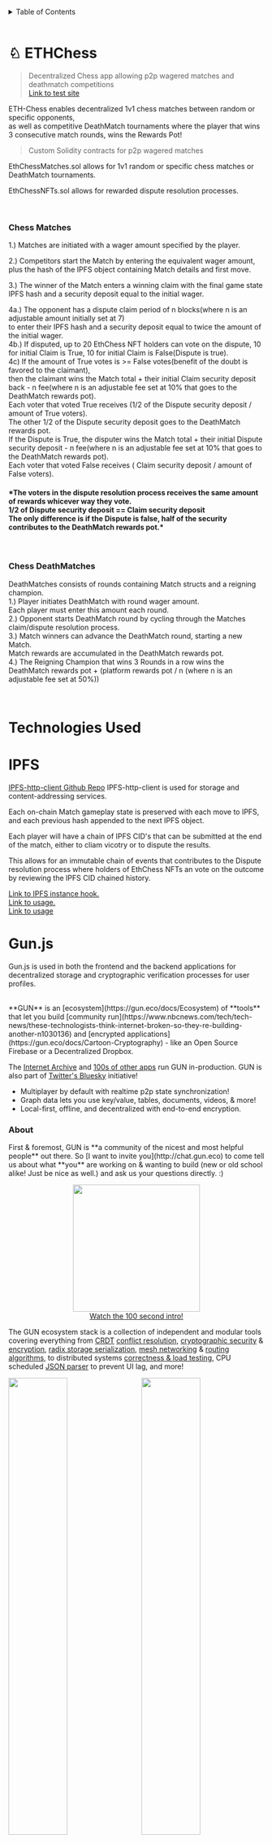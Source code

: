 <a name="readme-top"></a>
<!-- TABLE OF CONTENTS -->
<details>
  <summary>Table of Contents</summary>
  <ol>
    <li>
      <a href="#about-the-project">About The Project</a>
      <ul>
        <li><a href="#built-with">Built With</a></li>
      </ul>
    </li>
    <li>
      <a href="#getting-started">Getting Started</a>
      <ul>
        <li><a href="#prerequisites">Prerequisites</a></li>
        <li><a href="#installation">Installation</a></li>
      </ul>
    </li>
    <li><a href="#usage">Usage</a></li>
    <li><a href="#roadmap">Roadmap</a></li>
    <li><a href="#contributing">Contributing</a></li>
  </ol>
</details>

<br/>

# ♘ ETHChess



<a name="about-the-project"></a>
> Decentralized Chess app allowing p2p wagered matches and deathmatch competitions
<br/><a href="https://eth-chess.surge.sh/">Link to test site</a>
<p>ETH-Chess enables decentralized 1v1 chess matches between random or specific opponents,
<br/> as well as competitive DeathMatch tournaments where the player that wins 3 consecutive match rounds, wins the Rewards Pot!
</p>

> Custom Solidity contracts for p2p wagered matches
<p>EthChessMatches.sol allows for 1v1 random or specific chess matches or DeathMatch tournaments.</p>
<p>EthChessNFTs.sol allows for rewarded dispute resolution processes.</p>
<br/>
<h3>Chess Matches</h3>
<p>1.) Matches are initiated with a wager amount specified by the player.</p>
<p>2.) Competitors start the Match by entering the equivalent wager amount, <br/>plus the hash of the IPFS object containing Match details and first move.</p>
<p>3.) The winner of the Match enters a winning claim with the final game state IPFS hash and a security deposit equal to the initial wager.</p>
<p>4a.) The opponent has a dispute claim period of n blocks(where n is an adjustable amount initially set at 7)
    <br/>   to enter their IPFS hash and a security deposit equal to twice the amount of the initial wager.
    <br/>4b.) If disputed, up to 20 EthChess NFT holders can vote on the dispute, 10 for initial Claim is True, 10 for initial Claim is False(Dispute is true).
    <br/>4c) If the amount of True votes is >= False votes(benefit of the doubt is favored to the claimant),
    <br/>   then the claimant wins the Match total + their initial Claim security deposit back - n fee(where n is an adjustable fee set at 10% that goes to the DeathMatch rewards pot).
    <br/>       Each voter that voted True receives (1/2 of the Dispute security deposit / amount of True voters).
    <br/>       The other 1/2 of the Dispute security deposit goes to the DeathMatch rewards pot.
    <br/>   If the Dispute is True, the disputer wins the Match total + their initial Dispute security deposit - n fee(where n is an adjustable fee set at 10% that goes to the DeathMatch rewards pot).
    <br/>       Each voter that voted False receives ( Claim security deposit / amount of False voters).
</p>
<h4>*The voters in the dispute resolution process receives the same amount of rewards whicever way they vote.
<br/>   1/2 of Dispute security deposit == Claim security deposit
<br/>   The only difference is if the Dispute is false, half of the security contributes to the DeathMatch rewards pot.*</h4>
<br/>
<h3>Chess DeathMatches</h3>
<p>DeathMatches consists of rounds containing Match structs and a reigning champion.
<br/>1.) Player initiates DeathMatch with round wager amount.
<br/>  Each player must enter this amount each round.
<br/>2.) Opponent starts DeathMatch round by cycling through the Matches claim/dispute resolution process.
<br/>3.) Match winners can advance the DeathMatch round, starting a new Match.
<br/>   Match rewards are accumulated in the DeathMatch rewards pot.
<br/>4.) The Reigning Champion that wins 3 Rounds in a row wins the DeathMatch rewards pot + (platform rewards pot / n (where n is an adjustable fee set at 50%))
</p>

<br/>

<a name="built-with"></a>
# Technologies Used

# IPFS

<p>
<a href="https://www.npmjs.com/package/ipfs-http-client">IPFS-http-client Github Repo</a> IPFS-http-client is used for storage and content-addressing services.
</p>
<p>Each on-chain Match gameplay state is preserved with each move to IPFS, and each previous hash appended to the next IPFS object.</p>
<p>Each player will have a chain of IPFS CID's that can be submitted at the end of the match, either to cliam vicotry or to dispute the results.</p>
<p>This allows for an immutable chain of events that contributes to the Dispute resolution process where holders of EthChess NFTs an vote on the outcome by reviewing the IPFS CID chained history.</p>
<a href="https://github.com/StarKeyJON/EthChess/blob/main/packages/react-app/src/helpers/ipfs.js"> Link to IPFS instance hook.</a><br/>
<a href="https://github.com/StarKeyJON/EthChess/blob/f8195322b9643680cc3c457c6f911a9db0b6b5a8/packages/react-app/src/components/ChessComponents/ChessGrounds/ETHMatch.js#L201">Link to usage.</a><br/>
<a href="https://github.com/StarKeyJON/EthChess/blob/f8195322b9643680cc3c457c6f911a9db0b6b5a8/packages/react-app/src/components/ChessComponents/ChessGrounds/ETHMatch.js#L253">Link to usage</a><br/>

# Gun.js

<p>Gun.js is used in both the frontend and the backend applications for decentralized storage and cryptographic verification processes for user profiles.</p>
<br/>
**GUN** is an [ecosystem](https://gun.eco/docs/Ecosystem) of **tools** that let you build [community run](https://www.nbcnews.com/tech/tech-news/these-technologists-think-internet-broken-so-they-re-building-another-n1030136) and [encrypted applications](https://gun.eco/docs/Cartoon-Cryptography) - like an Open Source Firebase or a Decentralized Dropbox.

The [Internet Archive](https://news.ycombinator.com/item?id=17685682) and [100s of other apps](https://github.com/amark/gun/wiki/awesome-gun) run GUN in-production. GUN is also part of [Twitter's Bluesky](https://blueskycommunity.net/) initiative!

+ Multiplayer by default with realtime p2p state synchronization!
+ Graph data lets you use key/value, tables, documents, videos, & more!
+ Local-first, offline, and decentralized with end-to-end encryption.

<h3>About</h3>
First & foremost, GUN is **a community of the nicest and most helpful people** out there. So [I want to invite you](http://chat.gun.eco) to come tell us about what **you** are working on & wanting to build (new or old school alike! Just be nice as well.) and ask us your questions directly. :)

<p align="center"><a href="https://www.youtube.com/watch?v=oTQXzhm8w_8"><img width="250" src="https://img.youtube.com/vi/oTQXzhm8w_8/0.jpg"><br/>Watch the 100 second intro!</a></p>

The GUN ecosystem stack is a collection of independent and modular tools covering everything from [CRDT](https://crdt.tech/) [conflict resolution](https://gun.eco/distributed/matters.html), [cryptographic security](https://gun.eco/docs/Cartoon-Cryptography) & [encryption](https://gun.eco/docs/SEA), [radix storage serialization](https://gun.eco/docs/RAD), [mesh networking](https://gun.eco/docs/DAM) & [routing algorithms](https://gun.eco/docs/Routing), to distributed systems [correctness & load testing](https://github.com/gundb/panic-server), CPU scheduled [JSON parser](https://github.com/amark/gun/blob/master/lib/yson.js) to prevent UI lag, and more!

<div><img width="48%" src="https://gun.eco/see/stack.png"/>
<img width="48%" align="right" src="https://gun.eco/see/layers.png"/></div>

# Chess.js

<a href="https://github.com/jhlywa/chess.js">Chess.js Github Repo</a>
<p>chess.js is a Javascript chess library that is used for chess move generation/validation, piece placement/movement,<br/> and check/checkmate/stalemate detection - basically everything but the AI.
</p>

# ChessGround

<a href="https://github.com/lichess-org/chessground">ChessGround Github Repo</a>
<p>Chessground is a free/libre open source chess UI developed for lichess.org. It targets modern browsers, as well as mobile development using Cordova.</p>

<p>This project code has been made public in condition with this repo GPL-3.0 license.</p>
<br/>


# 🏗 Scaffold-ETH

<a href="https://github.com/scaffold-eth/scaffold-eth">Scaffold-Eth GitHub repo</a>
<p>CRA platform scaffolded using Scaffold-ETH(more info found below)</p>

> everything you need to build on Ethereum! 🚀

🧪 Quickly experiment with Solidity using a frontend that adapts to your smart contract:

![image](https://user-images.githubusercontent.com/2653167/124158108-c14ca380-da56-11eb-967e-69cde37ca8eb.png)

Documentation, tutorials, challenges, and many more resources, visit: [docs.scaffoldeth.io](https://docs.scaffoldeth.io)

<h3> 🍦 Other Flavors </h3>

- [scaffold-eth-typescript](https://github.com/scaffold-eth/scaffold-eth-typescript)
+ [scaffold-eth-tailwind](https://github.com/stevenpslade/scaffold-eth-tailwind)
+ [scaffold-nextjs](https://github.com/scaffold-eth/scaffold-eth/tree/scaffold-nextjs)
+ [scaffold-chakra](https://github.com/scaffold-eth/scaffold-eth/tree/chakra-ui)
+ [eth-hooks](https://github.com/scaffold-eth/eth-hooks)
+ [eth-components](https://github.com/scaffold-eth/eth-components)
+ [scaffold-eth-expo](https://github.com/scaffold-eth/scaffold-eth-expo)
+ [scaffold-eth-truffle](https://github.com/trufflesuite/scaffold-eth)

<br />

<a name="getting-started"></a>
# 🏄‍♂️ ETH-Chess Quick Start
<a name="prerequisites"></a>
Prerequisites: [Node (v16 LTS)](https://nodejs.org/en/download/) plus [Yarn](https://classic.yarnpkg.com/en/docs/install/) and [Git](https://git-scm.com/downloads)

> clone/fork ♞ EthChess:

```bash
git clone https://github.com/StarKeyJON/EthChess.git
```
<a name="installation"></a>
> install and start your 👷‍ Hardhat chain:

```bash
cd EthChess
yarn install
yarn chain
```

> in a second terminal window, start your 🗄️ server:

```bash
cd EthChess
yarn server
```

> in a third terminal window, start your 📱 frontend:

```bash
cd EthChess
yarn start
```

> in a fourth terminal window, 🛰 deploy your contract:

```bash
cd EthChess
yarn deploy
```

<br/>

...

# 💌 P.S
<a name="usage"></a>

🔑 You need to create a .env file for packages/server from the example.env, file as well as in packages/react-app. If you would like to persist data to s3 storage, place in your s3 bucket details to enable gun.js s3, and uncomment the s3 imports in packages/server/config.js .

🌍 You need an RPC key for testnets and production deployments, create an [Alchemy](https://www.alchemy.com/) account and replace the value of `ALCHEMY_KEY = xxx` in `packages/react-app/src/constants.js` with your new key.

📣 Make sure you update the `InfuraID` before you go to production. Huge thanks to [Infura](https://infura.io/) for our special account that fields 7m req/day!

---

<h3> Automated with Gitpod </h3>

[![Open in Gitpod](https://gitpod.io/button/open-in-gitpod.svg)](https://gitpod.io/#github.com/StarKeyJON/EthChess.git)

<a name="roadmap"></a>

<!-- ROADMAP -->
## Roadmap

- [x] Add README
- [ ] Solidity
    - [x] Develop EthChess Matches Contract
    - [x] Develop EthChess NFT Contract
    - [ ] Unit tests for smart contracts
        - [x] Statements Coverage > 90%
        - [ ] Branch Coverage > 90%
        - [x] Function Coverage > 90%
        - [x] Lines Coverage > 90%
    - [ ] Develop secondary contracts
        - [x] EthChess Leagues
        - [ ] EthChess Tournaments
        - [x] EthChess Treasury
- [x] The Graph
    - [x] Develop mono subgraph
    - [ ] refactor subgraph against final contracts
- [ ] Front-End
    - [ ] App
    - [x] Home
    - [ ] Lobby
        - [x] P vs. Comp Skirmish
        - [x] PvP Skirmish
        - [ ] Wagered Match
        - [ ] Wagered DeathMatch
    - [ ] Voting
    - [ ] Mint
    - [x] Info
- [x] Back-End
    - [x] Express server
    - [x] Gun.js relay node

<a name="contributing"></a>

See the [ISSUE TEMPLATE](https://github.com/StarKeyJON/EthChess/tree/main/ISSUE_TEMPLATE) for how to propose features and issues.

<p align="right">(<a href="#readme-top">back to top</a>)</p>
